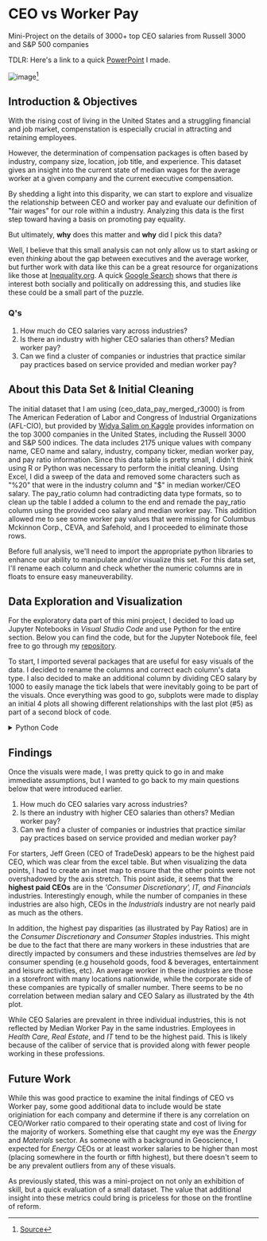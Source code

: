 # CEO vs Worker Pay 
Mini-Project on the details of 3000+ top CEO salaries from Russell 3000 and S&amp;P 500 companies

TDLR: Here's a link to a quick [PowerPoint](https://github.com/vicrene/CEO-vs-WorkerPay/blob/master/CEO%20vs%20Worker%20Pay%20in%20Top%203000%20Companies.pdf) I made.

![image](https://static01.nyt.com/images/2019/08/19/business/19ROUNDTABLE-COMBO/19ROUNDTABLE-COMBO-superJumbo.jpg?quality=75&auto=webp)[^1]

[^1]: [Source](https://www.nytimes.com/2019/08/19/business/business-roundtable-ceos-corporations.html)

## Introduction & Objectives

With the rising cost of living in the United States and a struggling financial and job market, compenstation is especially crucial in attracting and retaining employees. 

However, the determination of compensation packages is often based by industry, company size, location, job title, and experience. This dataset gives an insight into the current state of median wages for the average worker at a given company and the current executive compensation. 

By shedding a light into this disparity, we can start to explore and visualize the relationship between CEO and worker pay and evaluate our definition of "fair wages" for our role within a industry. Analyzing this data is the first step toward having a basis on promoting pay equality. 

But ultimately, **why** does this matter and **why** did I pick this data?

Well, I believe that this small analysis can not only allow us to start asking or even *thinking* about the gap between executives and the average worker, but further work with data like this can be a great resource for organizations like those at [Inequality.org](https://inequality.org/action/corporate-pay-equity/). A quick [Google Search](https://www.google.com/search?q=ceo+vs+worker+pay&rlz=1C1VDKB_enUS981US981&sxsrf=AJOqlzVs5XLW8wrnwiQlFTRiAKrqLMsddg%3A1676401120509&ei=4NnrY6jHHue5qtsPgsWSqAc&oq=CEO+vs+w&gs_lcp=Cgxnd3Mtd2l6LXNlcnAQAxgAMgUIABCRAjIKCAAQgAQQFBCHAjIFCAAQgAQyBQgAEIAEMgUIABCABDIFCAAQgAQyBQgAEIAEMgkIABAWEB4Q8QQyCQgAEBYQHhDxBDIGCAAQFhAeOgQIIxAnOgsIABCABBCxAxCDATogCC4QgAQQsQMQgwEQxwEQ0QMQqAMQ0gMQiwMQ0gMQqAM6CAgAEIAEELEDOhQILhCABBCbAxCoAxCLAxCoAxCbAzoUCC4QgAQQsQMQxwEQ0QMQqAMQ0gM6HwguELEDEIMBEMcBENEDEKgDENIDEEMQiwMQ0gMQqAM6BAgAEEM6HwguELEDEIMBENIDEKgDEJsDEEMQiwMQ0gMQqAMQmwM6HQguEIAEELEDEJgDEJoDEKgDEIsDEJgDEJoDEKgDOgcIABCxAxBDOgoIABCxAxCDARBDOgwIABCxAxBDEEYQ-wFKBAhBGABKBAhGGABQAFjeD2DtFmgDcAF4AIABgwGIAdwIkgEDNS42mAEAoAEBuAECwAEB&sclient=gws-wiz-serp) shows that there *is* interest both socially and politically on addressing this, and studies like these could be a small part of the puzzle. 

### Q's
1. How much do CEO salaries vary across industries?
2. Is there an industry with higher CEO salaries than others? Median worker pay?
3. Can we find a cluster of companies or industries that practice similar pay practices based on service provided and median worker pay?

## About this Data Set & Initial Cleaning

The initial dataset that I am using (ceo_data_pay_merged_r3000) is from The American Federation of Labor and Congress of Industrial Organizations (AFL-CIO), but provided by [Widya Salim on Kaggle](https://www.kaggle.com/datasets/salimwid/latest-top-3000-companies-ceo-salary-202223?datasetId=2862175&select=ceo_data_pay_merged_r3000.csv) provides information on the top 3000 companies in the United States, including the Russell 3000 and S&P 500 indices. The data includes 2175 unique values with company name, CEO name and salary, industry, company ticker, median worker pay, and pay ratio information. Since this data table is pretty small, I didn't think using R or Python was necessary to perform the initial cleaning. Using Excel, I did a sweep of the data and removed some characters such as "%20" that were in the industry column and "$" in median worker/CEO salary. The pay_ratio column had contradicting data type formats, so to clean up the table I added a column to the end and remade the pay_ratio column using the provided ceo salary and median worker pay. This addition allowed me to see some worker pay values that were missing for Columbus Mckinnon Corp., CEVA, and Safehold, and I proceeded to eliminate those rows.

Before full analysis, we'll need to import the appropriate python libraries to enhance our ability to manipulate and/or visualize this set. For this data set, I'll rename each column and check whether the numeric columns are in floats to ensure easy maneuverability. 

## Data Exploration and Visualization

For the exploratory data part of this mini project, I decided to load up Jupyter Notebooks in *Visual Studio Code* and use Python for the entire section. Below you can find the code, but for the Jupyter Notebook file, feel free to go through my [repository](https://github.com/vicrene/CEO-vs-WorkerPay/blob/master/CEOvsPay.ipynb). 

To start, I imported several packages that are useful for easy visuals of the data. I decided to rename the columns and correct each column's data type. I also decided to make an additional column by dividing CEO salary by 1000 to easily manage the tick labels that were inevitably going to be part of the visuals. Once everything was good to go, subplots were made to display an initial 4 plots all showing different relationships with the last plot (#5) as part of a second block of code. 

<details><summary>Python Code</summary>
<p>

```
import matplotlib.pyplot as plt
import seaborn as sb
import numpy as np
import pandas as pd
from mpl_toolkits.axes_grid1.inset_locator import inset_axes
import warnings
warnings.simplefilter('ignore')

  
salary = pd.read_csv('ceo_data_pay_merged_r3000.csv')
salary = salary.rename(columns={
    'ticker':'Ticker',
    'company_name': 'Company Name',
    'median_worker_pay': 'Median Salary',
    'pay_ratio': 'Ratio',
    'ceo_name' : 'CEO',
    'salary' : 'CEO Salary',
    'industry' : 'Industry'
})

salary[['Median Salary', 'CEO Salary']] = salary[['Median Salary', 'CEO Salary']].astype('float')
salary['CEO Salary (Thousands)'] = salary['CEO Salary'] / 1000
  
salary.head()
salary.dtypes  

print(salary.corr())
  

dataplot = sb.heatmap(salary.corr(), cmap="YlGnBu", annot = True)
##quick heatmap does not give any useful information due to it being a small data set with mostly non quantifiable data   
  
#setting color palette for seaborn graphs

sb.set_palette('rocket')
sb.set_style('darkgrid')
sb.set_context('notebook')

#setting color palette for seaborn graphs

sb.set_palette('rocket')
sb.set_style('darkgrid')
sb.set_context('notebook')

#setting subplots for a whole data figure to display different data inferences

fig, ((ax1, ax2), (ax3, ax4)) = plt.subplots(2, 2, figsize = (27,15))
fig.suptitle('Exploratory Data Analyis', fontsize='35')

sb.countplot(y='Industry', data=salary, ax=ax1, palette='rocket')
ax1.set_xlabel('Number of Companies')
ax1.set_ylabel(None)
ax1.set_title('Number of Companies by Industry')

sb.barplot(y='Industry', x='Ratio', data=salary, ax=ax2, orient="h", errorbar=None, palette='rocket')
ax2.set_ylabel(None)
ax2.set_title('Pay Ratios by Industries')

sb.stripplot(y='Industry', x='CEO Salary (Thousands)', data=salary, ax=ax3, palette='rocket')
ax3.set_title('CEO Salary by Industry')
ax3.set_ylabel(None)
ax3.set_xlim(0,300000)

#adding an inset to my subplot for Jeff Green's salary which overshadows the distribution of the rest of the salaries
axins = inset_axes(ax3, width=3.5, height=1.5, loc=4, borderpad=3.5)
labels=[5000000,6000000,7000000,8000000,9000000]
sb.stripplot(y='Industry', x='CEO Salary (Thousands)', data=salary, ax=axins)
axins.set_xlim(500000,900000)
for axi in [axins]:
    axi.set_xlabel(None)
    axi.set_ylabel(None)
    axi.get_yaxis().set_visible(False)
axi.annotate(
        'J. Green (Comm. Services)', xy=(834000,2.3), xytext=(350000,6),
        arrowprops=dict(facecolor='black', shrink=0.05)
    )

sb.scatterplot(y='CEO Salary (Thousands)', x='Median Salary', hue='Industry', data=salary, ax=ax4, marker='.', palette='rocket')
ax4.ticklabel_format(useOffset=False, style='plain')
ax4.set_xlim(0,130000)
ax4.set_ylim(0,350000)
ax4.set_title('CEO Salary vs Median Salary')


plt.show()

  
 ```
![image](https://user-images.githubusercontent.com/72219431/218628703-24a7e275-1b43-4c68-9654-2b85c617a513.png)
 
```
#adding one last graph for data exploration

industry_median = salary.groupby('Industry')['Median Salary'].median().sort_values().index

fig, (ax1) = plt.subplots(1, figsize=(8,8))
sb.stripplot(y='Industry', x='Median Salary', data=salary, palette='rocket', ax=ax1, order=industry_median)
plt.ticklabel_format(style='plain', axis='x')
ax1.set_title('Median Salary by Industry')

plt.show()
  
```
![image](https://user-images.githubusercontent.com/72219431/218812294-55b0d15c-b169-4b4e-9de8-2240bd777b98.png)

  
  
</p>
</details>

## Findings

Once the visuals were made, I was pretty quick to go in and make immediate assumptions, but I wanted to go back to my main questions below that were introduced earlier.

1. How much do CEO salaries vary across industries?
2. Is there an industry with higher CEO salaries than others? Median worker pay?
3. Can we find a cluster of companies or industries that practice similar pay practices based on service provided and median worker pay?

For starters, Jeff Green (CEO of TradeDesk) appears to be the highest paid CEO, which was clear from the excel table. But when visualizing the data points, I had to create an inset map to ensure that the other points were not overshadowed by the axis stretch. This point aside, it seems that the **highest paid CEOs** are in the *'Consumer Discretionary', IT, and Financials* industries. Interestingly enough, while the number of companies in these industries are also high, CEOs in the *Industrials* industry are not nearly paid as much as the others. 

In addition, the highest pay disparities (as illustrated by Pay Ratios) are in the *Consumer Discretionary* and *Consumer Staples* industries. This might be due to the fact that there are many workers in these industries that are directly impacted by consumers and these industries themselves are *led* by consumer spending (e.g household goods, food & beverages, entertainment and leisure activities, etc). An average worker in these industries are those in a storefront with many locations nationwide, while the corporate side of these companies are typically of smaller number. There seems to be no correlation between median salary and CEO Salary as illustrated by the 4th plot. 

While CEO Salaries are prevalent in three individual industries, this is not reflected by Median Worker Pay in the same industries. Employees in *Health Care, Real Estate*, and *IT* tend to be the highest paid. This is likely because of the caliber of service that is provided along with fewer people working in these professions. 


## Future Work

While this was good practice to examine the inital findings of CEO vs Worker pay, some good additional data to include would be state originiation for each company and determine if there is any correlation on CEO/Worker ratio compared to their operating state and cost of living for the majority of workers. Something else that caught my eye was the *Energy* and *Materials* sector. As someone with a background in Geoscience, I expected for *Energy* CEOs or at least worker salaries to be higher than most (placing somewhere in the fourth or fifth highest), but there doesn't seem to be any prevalent outliers from any of these visuals. 

As previously stated, this was a mini-project on not only an exhibition of skill, but a quick evaluation of a small dataset. The value that additional insight into these metrics could bring is priceless for those on the frontline of reform.
